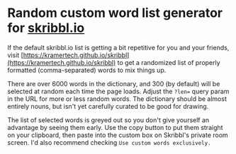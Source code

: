 # Random custom word list generator for [skribbl.io](https://skribbl.io/)

If the default skribbl.io list is getting a bit repetitive for you and your friends, visit [https://kramertech.github.io/skribbl](https://kramertech.github.io/skribbl) to get a randomized list of properly formatted (comma-separated) words to mix things up.

There are over 6000 words in the dictionary, and 300 (by default) will be selected at random each time the page loads. Adjust the `?len=` query param in the URL for more or less random words. The dictionary should be almost entirely nouns, but isn't yet carefully curated to be good for drawing.

The list of selected words is greyed out so you don't give yourself an advantage by seeing them early. Use the copy button to put them straight on your clipboard, then paste into the custom box on Skribbl's private room screen. I'd also recommend checking `Use custom words exclusively.`
